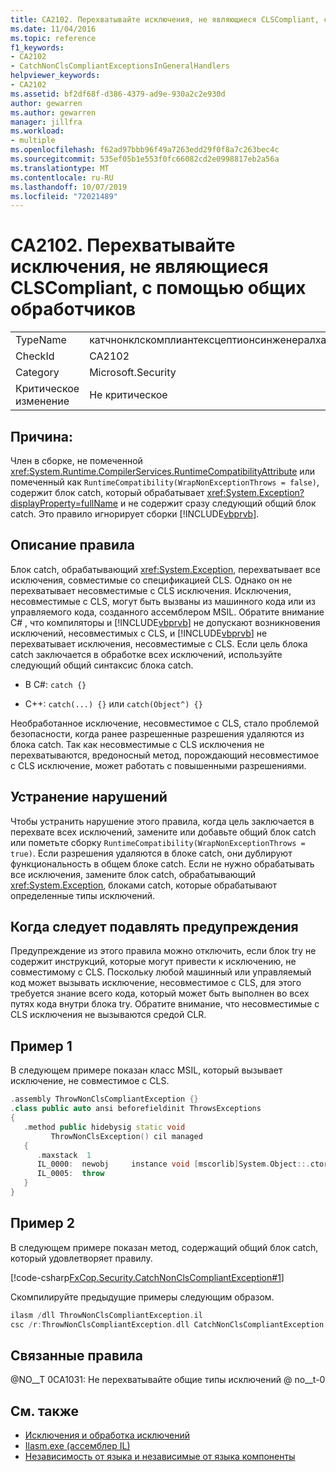 ```yaml
---
title: CA2102. Перехватывайте исключения, не являющиеся CLSCompliant, с помощью общих обработчиков
ms.date: 11/04/2016
ms.topic: reference
f1_keywords:
- CA2102
- CatchNonClsCompliantExceptionsInGeneralHandlers
helpviewer_keywords:
- CA2102
ms.assetid: bf2df68f-d386-4379-ad9e-930a2c2e930d
author: gewarren
ms.author: gewarren
manager: jillfra
ms.workload:
- multiple
ms.openlocfilehash: f62ad97bbb96f49a7263edd29f0f8a7c263bec4c
ms.sourcegitcommit: 535ef05b1e553f0fc66082cd2e0998817eb2a56a
ms.translationtype: MT
ms.contentlocale: ru-RU
ms.lasthandoff: 10/07/2019
ms.locfileid: "72021489"
---
```

# <a name="ca2102-catch-non-clscompliant-exceptions-in-general-handlers"></a>CA2102. Перехватывайте исключения, не являющиеся CLSCompliant, с помощью общих обработчиков

|||
|-|-|
|TypeName|катчнонклскомплиантексцептионсинженералхандлерс|
|CheckId|CA2102|
|Category|Microsoft.Security|
|Критическое изменение|Не критическое|

## <a name="cause"></a>Причина:

Член в сборке, не помеченной <xref:System.Runtime.CompilerServices.RuntimeCompatibilityAttribute> или помеченный как `RuntimeCompatibility(WrapNonExceptionThrows = false)`, содержит блок catch, который обрабатывает <xref:System.Exception?displayProperty=fullName> и не содержит сразу следующий общий блок catch. Это правило игнорирует сборки [!INCLUDE[vbprvb](../code-quality/includes/vbprvb_md.md)].

## <a name="rule-description"></a>Описание правила

Блок catch, обрабатывающий <xref:System.Exception>, перехватывает все исключения, совместимые со спецификацией CLS. Однако он не перехватывает несовместимые с CLS исключения. Исключения, несовместимые с CLS, могут быть вызваны из машинного кода или из управляемого кода, созданного ассемблером MSIL. Обратите внимание C# , что компиляторы и [!INCLUDE[vbprvb](../code-quality/includes/vbprvb_md.md)] не допускают возникновения исключений, несовместимых с CLS, и [!INCLUDE[vbprvb](../code-quality/includes/vbprvb_md.md)] не перехватывает исключения, несовместимые с CLS. Если цель блока catch заключается в обработке всех исключений, используйте следующий общий синтаксис блока catch.

- В C#: `catch {}`

- C++: `catch(...) {}` или `catch(Object^) {}`

Необработанное исключение, несовместимое с CLS, стало проблемой безопасности, когда ранее разрешенные разрешения удаляются из блока catch. Так как несовместимые с CLS исключения не перехватываются, вредоносный метод, порождающий несовместимое с CLS исключение, может работать с повышенными разрешениями.

## <a name="how-to-fix-violations"></a>Устранение нарушений

Чтобы устранить нарушение этого правила, когда цель заключается в перехвате всех исключений, замените или добавьте общий блок catch или пометьте сборку `RuntimeCompatibility(WrapNonExceptionThrows = true)`. Если разрешения удаляются в блоке catch, они дублируют функциональность в общем блоке catch. Если не нужно обрабатывать все исключения, замените блок catch, обрабатывающий <xref:System.Exception>, блоками catch, которые обрабатывают определенные типы исключений.

## <a name="when-to-suppress-warnings"></a>Когда следует подавлять предупреждения

Предупреждение из этого правила можно отключить, если блок try не содержит инструкций, которые могут привести к исключению, не совместимому с CLS. Поскольку любой машинный или управляемый код может вызывать исключение, несовместимое с CLS, для этого требуется знание всего кода, который может быть выполнен во всех путях кода внутри блока try. Обратите внимание, что несовместимые с CLS исключения не вызываются средой CLR.

## <a name="example-1"></a>Пример 1

В следующем примере показан класс MSIL, который вызывает исключение, не совместимое с CLS.

```cpp
.assembly ThrowNonClsCompliantException {}
.class public auto ansi beforefieldinit ThrowsExceptions
{
   .method public hidebysig static void
         ThrowNonClsException() cil managed
   {
      .maxstack  1
      IL_0000:  newobj     instance void [mscorlib]System.Object::.ctor()
      IL_0005:  throw
   }
}
```

## <a name="example-2"></a>Пример 2

В следующем примере показан метод, содержащий общий блок catch, который удовлетворяет правилу.

[!code-csharp[FxCop.Security.CatchNonClsCompliantException#1](../code-quality/codesnippet/CSharp/ca2102-catch-non-clscompliant-exceptions-in-general-handlers_1.cs)]

Скомпилируйте предыдущие примеры следующим образом.

```cpp
ilasm /dll ThrowNonClsCompliantException.il
csc /r:ThrowNonClsCompliantException.dll CatchNonClsCompliantException.cs
```

## <a name="related-rules"></a>Связанные правила

@NO__T 0CA1031: Не перехватывайте общие типы исключений @ no__t-0

## <a name="see-also"></a>См. также

- [Исключения и обработка исключений](/dotnet/csharp/programming-guide/exceptions/exceptions-and-exception-handling)
- [Ilasm.exe (ассемблер IL)](/dotnet/framework/tools/ilasm-exe-il-assembler)
- [Независимость от языка и независимые от языка компоненты](/dotnet/standard/language-independence-and-language-independent-components)